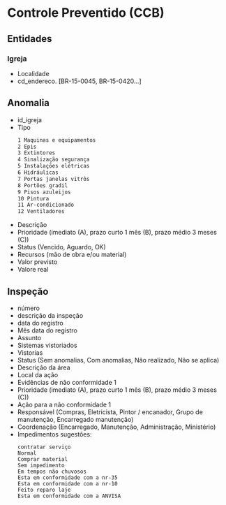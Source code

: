 # Controle Preventido (CCB)

## Entidades

### Igreja

- Localidade
- cd_endereco. [BR-15-0045, BR-15-0420...]

## Anomalia

- id_igreja
- Tipo
  ```sh
  1 Maquinas e equipamentos
  2 Epis
  3 Extintores
  4 Sinalização segurança
  5 Instalações elétricas
  6 Hidráulicas
  7 Portas janelas vitrôs
  8 Portões gradil
  9 Pisos azuleijos
  10 Pintura
  11 Ar-condicionado
  12 Ventiladores
  ```
- Descrição
- Prioridade (imediato (A), prazo curto 1 mês (B), prazo médio 3 meses (C))
- Status (Vencido, Aguardo, OK)
- Recursos (mão de obra e/ou material)
- Valor previsto
- Valore real

## Inspeção

- número
- descrição da inspeção
- data do registro
- Mês data do registro
- Assunto
- Sistemas vistoriados
- Vistorias
- Status (Sem anomalias, Com anomalias, Não realizado, Não se aplica)
- Descrição da área
- Local da ação
- Evidências de não conformidade 1
- Prioridade (imediato (A), prazo curto 1 mês (B), prazo médio 3 meses (C))
- Ação para a não conformidade 1
- Responsável (Compras, Eletricista, Pintor / encanador, Grupo de manutenção, Encarregado manutenção)
- Coordenação (Encarregado, Manutenção, Administração, Ministério)
- Impedimentos
  sugestões:
  ```
  contratar serviço
  Normal
  Comprar material
  Sem impedimento
  Em tempos não chuvosos
  Esta em conformidade com a nr-35
  Esta em conformidade com a nr-10
  Feito reparo laje
  Esta em conformidade com a ANVISA
  ```
